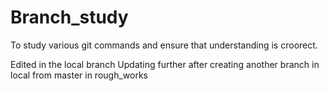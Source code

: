 # Branch_study
To study various git commands and ensure that understanding is croorect.

Edited in the local branch
Updating further after creating another branch in local from master in rough_works
